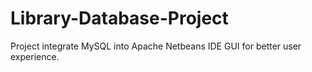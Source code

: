 # Library-Database-Project
Project integrate MySQL into Apache Netbeans IDE GUI for better user experience.

